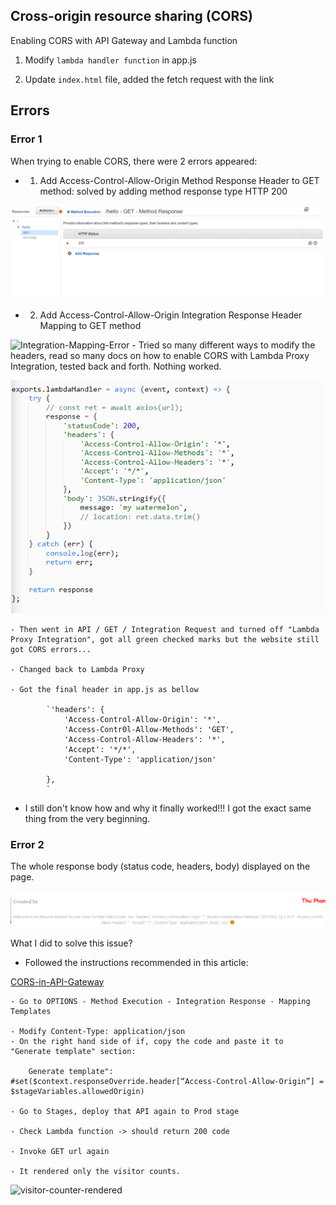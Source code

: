 ## Cross-origin resource sharing (CORS)

Enabling CORS with API Gateway and Lambda function

1. Modify `lambda handler function` in app.js

2. Update `index.html` file, added the fetch request with the link

## Errors

### Error 1

When trying to enable CORS, there were 2 errors appeared:

- 1. Add Access-Control-Allow-Origin Method Response Header to GET method: solved by adding method response type HTTP 200

![GET-MethodResponse](https://github.com/thutuephan/TheCloudResumeChallenge/blob/main/assets/images/aws-images/aws-apigateway-cors-solution1a.png)

- 2. Add Access-Control-Allow-Origin Integration Response Header Mapping to GET method

![Integration-Mapping-Error]()
    - Tried so many different ways to modify the headers, read so many docs on how to enable CORS with Lambda Proxy Integration, tested back and forth. Nothing worked.

![Lambda-Error](https://github.com/thutuephan/TheCloudResumeChallenge/blob/main/assets/images/aws-images/lambda.png)




    - Then went in API / GET / Integration Request and turned off "Lambda Proxy Integration", got all green checked marks but the website still got CORS errors...

    - Changed back to Lambda Proxy

    - Got the final header in app.js as bellow

            `'headers': {
                'Access-Control-Allow-Origin': '*',
                'Access-Contr0l-Allow-Methods': 'GET',
                'Access-Control-Allow-Headers': '*',
                'Accept': '*/*',
                'Content-Type': 'application/json'
                
            },
            `

- I still don't know how and why it finally worked!!! I got the exact same thing from the very beginning. 


### Error 2

The whole response body (status code, headers, body) displayed on the page. 


![visitor-counter](https://github.com/thutuephan/TheCloudResumeChallenge/blob/main/assets/images/aws-images/aws-output-error.png)

What I did to solve this issue?

- Followed the instructions recommended in this article:

[CORS-in-API-Gateway](https://medium.com/@patrick.krisko/cors-in-api-gateway-3d615cc0d1)


    - Go to OPTIONS - Method Execution - Integration Response - Mapping Templates

    - Modify Content-Type: application/json
    - On the right hand side of if, copy the code and paste it to "Generate template" section:

        Generate template":  #set($context.responseOverride.header[“Access-Control-Allow-Origin”] = $stageVariables.allowedOrigin)

    - Go to Stages, deploy that API again to Prod stage

    - Check Lambda function -> should return 200 code

    - Invoke GET url again

    - It rendered only the visitor counts. 

![visitor-counter-rendered]()
